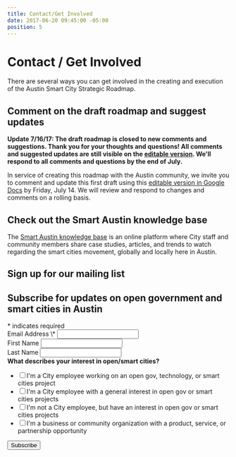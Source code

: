 ```yaml
---
title: Contact/Get Involved
date: 2017-06-20 09:45:00 -05:00
position: 5
---
```


# Contact / Get Involved

There are several ways you can get involved in the creating and execution of the Austin Smart City Strategic Roadmap.

## Comment on the draft roadmap and suggest updates

**Update 7/16/17: The draft roadmap is closed to new comments and suggestions. Thank you for your thoughts and questions! All comments and suggested updates are still visible on the [editable version](https://docs.google.com/document/d/10AI9v6OEQQjMNN_CSlUqIsEQrUOLJckueyJaN0LXa9Y/edit?usp=sharing). We'll respond to all comments and questions by the end of July.**

In service of creating this roadmap with the Austin community, we invite you to comment and update this first draft using this [editable version in Google Docs](https://docs.google.com/document/d/10AI9v6OEQQjMNN_CSlUqIsEQrUOLJckueyJaN0LXa9Y/edit?usp=sharing) by Friday, July 14. We will review and respond to changes and comments on a rolling basis.

## Check out the Smart Austin knowledge base

The [Smart Austin knowledge base](https://smartaustin.bloomfire.com/) is an online platform where City staff and community members share case studies, articles, and trends to watch regarding the smart cities movement, globally and locally here in Austin.

## Sign up for our mailing list

<!-- Begin MailChimp Signup Form -->
<link href="//cdn-images.mailchimp.com/embedcode/classic-10_7.css" rel="stylesheet" type="text/css">
<style type="text/css">
\#mc_embed_signup{background:#fff; clear:left; font:14px Helvetica,Arial,sans-serif; }
/\* Add your own MailChimp form style overrides in your site stylesheet or in this style block.
We recommend moving this block and the preceding CSS link to the HEAD of your HTML file. */
</style>
<div id="mc_embed_signup">
<form action="//github.us15.list-manage.com/subscribe/post?u=6f30653c65f06ca383a19d0bf&id=481336e8ce" method="post" id="mc-embedded-subscribe-form" name="mc-embedded-subscribe-form" class="validate" target="_blank" novalidate>
<div id="mc_embed_signup_scroll">
<h2>Subscribe for updates on open government and smart cities in Austin</h2>
<div class="indicates-required"><span class="asterisk">*</span> indicates required</div>
<div class="mc-field-group">
<label for="mce-EMAIL">Email Address  <span class="asterisk">\*</span>
</label>
<input type="email" value="" name="EMAIL" class="required email" id="mce-EMAIL">
</div>
<div class="mc-field-group">
<label for="mce-FNAME">First Name </label>
<input type="text" value="" name="FNAME" class="" id="mce-FNAME">
</div>
<div class="mc-field-group">
<label for="mce-LNAME">Last Name </label>
<input type="text" value="" name="LNAME" class="" id="mce-LNAME">
</div>
<div class="mc-field-group input-group">
<strong>What describes your interest in open/smart cities? </strong>
<ul><li><input type="checkbox" value="1" name="group\[1409\]\[1\]" id="mce-group\[1409\]-1409-0"><label for="mce-group\[1409\]-1409-0">I'm a City employee working on an open gov, technology, or smart cities project</label></li>
<li><input type="checkbox" value="2" name="group\[1409\]\[2\]" id="mce-group\[1409\]-1409-1"><label for="mce-group\[1409\]-1409-1">I'm a City employee with a general interest in open gov or smart cities projects</label></li>
<li><input type="checkbox" value="4" name="group\[1409\]\[4\]" id="mce-group\[1409\]-1409-2"><label for="mce-group\[1409\]-1409-2">I'm not a City employee, but have an interest in open gov or smart cities projects</label></li>
<li><input type="checkbox" value="8" name="group\[1409\]\[8\]" id="mce-group\[1409\]-1409-3"><label for="mce-group\[1409\]-1409-3">I'm a business or community organization with a product, service, or partnership opportunity</label></li>
</ul>
</div>
<div id="mce-responses" class="clear">
<div class="response" id="mce-error-response" style="display:none"></div>
<div class="response" id="mce-success-response" style="display:none"></div>
</div>    <!-- real people should not fill this in and expect good things - do not remove this or risk form bot signups-->
<div style="position: absolute; left: -5000px;" aria-hidden="true"><input type="text" name="b_6f30653c65f06ca383a19d0bf_481336e8ce" tabindex="-1" value=""></div>
<div class="clear"><input type="submit" value="Subscribe" name="subscribe" id="mc-embedded-subscribe" class="button"></div>
</div>
</form>
</div>
<script type='text/javascript' src='//s3.amazonaws.com/downloads.mailchimp.com/js/mc-validate.js'></script><script type='text/javascript'>(function($) {window.fnames = new Array(); window.ftypes = new Array();fnames\[0\]='EMAIL';ftypes\[0\]='email';fnames\[1\]='FNAME';ftypes\[1\]='text';fnames\[2\]='LNAME';ftypes\[2\]='text';}(jQuery));var $mcj = jQuery.noConflict(true);</script>
<!--End mc_embed_signup-->